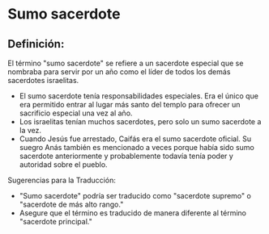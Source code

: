 # Sumo sacerdote

## Definición: 

El término "sumo sacerdote" se refiere a un sacerdote especial que se nombraba para servir por un año como el líder de todos los demás sacerdotes israelitas.

* El sumo sacerdote tenía responsabilidades especiales. Era el único que era permitido entrar al lugar más santo del templo para ofrecer un sacrificio especial una vez al año.
* Los israelitas tenían muchos sacerdotes, pero solo un sumo sacerdote a la vez.
* Cuando Jesús fue arrestado, Caifás era el sumo sacerdote oficial.  Su suegro Anás también es mencionado a veces porque había sido sumo sacerdote anteriormente y probablemente todavía tenía poder y autoridad sobre el pueblo.

Sugerencias para la Traducción:

* "Sumo sacerdote" podría ser traducido como "sacerdote supremo" o "sacerdote de más alto rango."
* Asegure que el término es traducido de manera diferente al término "sacerdote principal."


